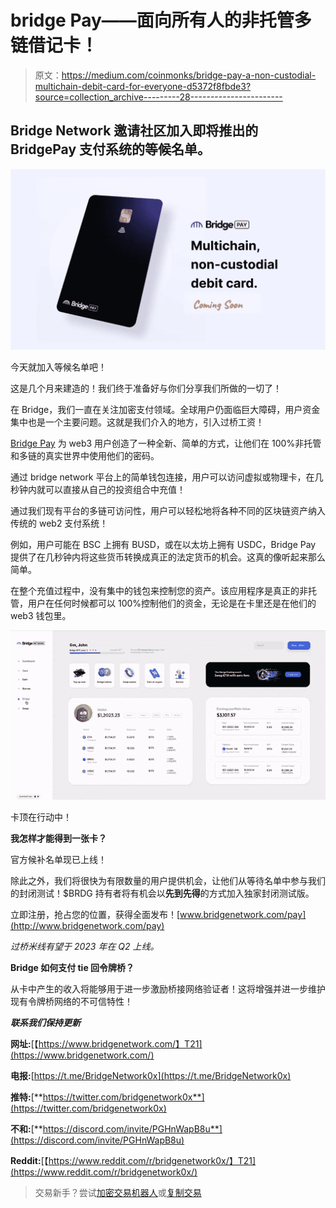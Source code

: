 # bridge Pay——面向所有人的非托管多链借记卡！

> 原文：<https://medium.com/coinmonks/bridge-pay-a-non-custodial-multichain-debit-card-for-everyone-d5372f8fbde3?source=collection_archive---------28----------------------->

## Bridge Network 邀请社区加入即将推出的 BridgePay 支付系统的等候名单。

![](img/cd10a8a1d4f00eade7aa82b6640d9312.png)

今天就加入等候名单吧！

这是几个月来建造的！我们终于准备好与你们分享我们所做的一切了！

在 Bridge，我们一直在关注加密支付领域。全球用户仍面临巨大障碍，用户资金集中也是一个主要问题。这就是我们介入的地方，引入过桥工资！

[Bridge Pay](http://bridgenetwork.com/pay) 为 web3 用户创造了一种全新、简单的方式，让他们在 100%非托管和多链的真实世界中使用他们的密码。

通过 bridge network 平台上的简单钱包连接，用户可以访问虚拟或物理卡，在几秒钟内就可以直接从自己的投资组合中充值！

通过我们现有平台的多链可访问性，用户可以轻松地将各种不同的区块链资产纳入传统的 web2 支付系统！

例如，用户可能在 BSC 上拥有 BUSD，或在以太坊上拥有 USDC，Bridge Pay 提供了在几秒钟内将这些货币转换成真正的法定货币的机会。这真的像听起来那么简单。

在整个充值过程中，没有集中的钱包来控制您的资产。该应用程序是真正的非托管，用户在任何时候都可以 100%控制他们的资金，无论是在卡里还是在他们的 web3 钱包里。

![](img/5cb2e9f06ac8c66e3db097c36bebb8be.png)

卡顶在行动中！

**我怎样才能得到一张卡？**

官方候补名单现已上线！

除此之外，我们将很快为有限数量的用户提供机会，让他们从等待名单中参与我们的封闭测试！$BRDG 持有者将有机会以**先到先得**的方式加入独家封闭测试版。

立即注册，抢占您的位置，获得全面发布！[www.bridgenetwork.com/pay](http://www.bridgenetwork.com/pay)

*过桥米线有望于 2023 年在 Q2 上线。*

**Bridge 如何支付 tie 回令牌桥？**

从卡中产生的收入将能够用于进一步激励桥接网络验证者！这将增强并进一步维护现有令牌桥网络的不可信特性！

***联系我们保持更新***

**网址:**[【https://www.bridgenetwork.com/】T21](https://www.bridgenetwork.com/)

**电报:**[https://t.me/BridgeNetwork0x](https://t.me/BridgeNetwork0x)

**推特:**[**https://twitter.com/bridgenetwork0x**](https://twitter.com/bridgenetwork0x)

**不和:**[**https://discord.com/invite/PGHnWapB8u**](https://discord.com/invite/PGHnWapB8u)

**Reddit:**[【https://www.reddit.com/r/bridgenetwork0x/】T21](https://www.reddit.com/r/bridgenetwork0x/)

> 交易新手？尝试[加密交易机器人](/coinmonks/crypto-trading-bot-c2ffce8acb2a)或[复制交易](/coinmonks/top-10-crypto-copy-trading-platforms-for-beginners-d0c37c7d698c)